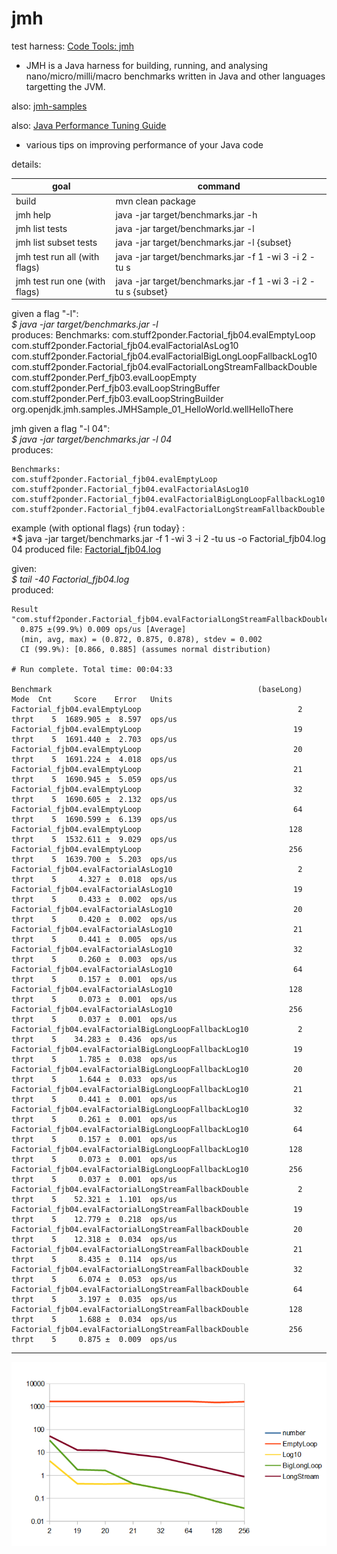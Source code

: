 # jmh
test harness:
[Code Tools: jmh](http://openjdk.java.net/projects/code-tools/jmh/) 

* JMH is a Java harness for building, running, and analysing nano/micro/milli/macro benchmarks written in Java and other languages targetting the JVM.

also:
[jmh-samples](http://hg.openjdk.java.net/code-tools/jmh/file/tip/jmh-samples/src/main/java/org/openjdk/jmh/samples/)

also:
[Java Performance Tuning Guide](http://java-performance.info/jmh/)

* various tips on improving performance of your Java code

details:

| goal                          | command                                                        | 
| ----------------------------- | -------------------------------------------------------------- | 
| build                         | mvn clean package                                              | 
| jmh help                      | java -jar target/benchmarks.jar -h                             | 
| jmh list tests                | java -jar target/benchmarks.jar -l                             | 
| jmh list subset tests         | java -jar target/benchmarks.jar -l {subset}                    | 
| jmh test run all (with flags) | java -jar target/benchmarks.jar -f 1 -wi 3 -i 2 -tu s          | 
| jmh test run one (with flags) | java -jar target/benchmarks.jar -f 1 -wi 3 -i 2 -tu s {subset} | 

given a flag "-l":    
*$ java -jar target/benchmarks.jar -l*  
produces:
    Benchmarks:
    com.stuff2ponder.Factorial_fjb04.evalEmptyLoop
    com.stuff2ponder.Factorial_fjb04.evalFactorialAsLog10
    com.stuff2ponder.Factorial_fjb04.evalFactorialBigLongLoopFallbackLog10
    com.stuff2ponder.Factorial_fjb04.evalFactorialLongStreamFallbackDouble
    com.stuff2ponder.Perf_fjb03.evalLoopEmpty
    com.stuff2ponder.Perf_fjb03.evalLoopStringBuffer
    com.stuff2ponder.Perf_fjb03.evalLoopStringBuilder
    org.openjdk.jmh.samples.JMHSample_01_HelloWorld.wellHelloThere

jmh given a flag "-l 04":  
*$ java -jar target/benchmarks.jar -l 04*  
produces:

    Benchmarks:  
    com.stuff2ponder.Factorial_fjb04.evalEmptyLoop
    com.stuff2ponder.Factorial_fjb04.evalFactorialAsLog10
    com.stuff2ponder.Factorial_fjb04.evalFactorialBigLongLoopFallbackLog10
    com.stuff2ponder.Factorial_fjb04.evalFactorialLongStreamFallbackDouble

example (with optional flags) {run today} :  
*$ java -jar target/benchmarks.jar -f 1 -wi 3 -i 2 -tu us -o Factorial_fjb04.log 04
produced file: [Factorial_fjb04.log](https://github.com/frankboller/watcher/blob/master/myJmh/Factorial_fjb04.log)  

given:  
*$ tail -40 Factorial_fjb04.log*  
produced:

    Result "com.stuff2ponder.Factorial_fjb04.evalFactorialLongStreamFallbackDouble":
      0.875 ±(99.9%) 0.009 ops/us [Average]
      (min, avg, max) = (0.872, 0.875, 0.878), stdev = 0.002
      CI (99.9%): [0.866, 0.885] (assumes normal distribution)

    # Run complete. Total time: 00:04:33

    Benchmark                                              (baseLong)   Mode  Cnt     Score    Error   Units
    Factorial_fjb04.evalEmptyLoop                                   2  thrpt    5  1689.905 ±  8.597  ops/us
    Factorial_fjb04.evalEmptyLoop                                  19  thrpt    5  1691.440 ±  2.703  ops/us
    Factorial_fjb04.evalEmptyLoop                                  20  thrpt    5  1691.224 ±  4.018  ops/us
    Factorial_fjb04.evalEmptyLoop                                  21  thrpt    5  1690.945 ±  5.059  ops/us
    Factorial_fjb04.evalEmptyLoop                                  32  thrpt    5  1690.605 ±  2.132  ops/us
    Factorial_fjb04.evalEmptyLoop                                  64  thrpt    5  1690.599 ±  6.139  ops/us
    Factorial_fjb04.evalEmptyLoop                                 128  thrpt    5  1532.611 ±  9.029  ops/us
    Factorial_fjb04.evalEmptyLoop                                 256  thrpt    5  1639.700 ±  5.203  ops/us
    Factorial_fjb04.evalFactorialAsLog10                            2  thrpt    5     4.327 ±  0.018  ops/us
    Factorial_fjb04.evalFactorialAsLog10                           19  thrpt    5     0.433 ±  0.002  ops/us
    Factorial_fjb04.evalFactorialAsLog10                           20  thrpt    5     0.420 ±  0.002  ops/us
    Factorial_fjb04.evalFactorialAsLog10                           21  thrpt    5     0.441 ±  0.005  ops/us
    Factorial_fjb04.evalFactorialAsLog10                           32  thrpt    5     0.260 ±  0.003  ops/us
    Factorial_fjb04.evalFactorialAsLog10                           64  thrpt    5     0.157 ±  0.001  ops/us
    Factorial_fjb04.evalFactorialAsLog10                          128  thrpt    5     0.073 ±  0.001  ops/us
    Factorial_fjb04.evalFactorialAsLog10                          256  thrpt    5     0.037 ±  0.001  ops/us
    Factorial_fjb04.evalFactorialBigLongLoopFallbackLog10           2  thrpt    5    34.283 ±  0.436  ops/us
    Factorial_fjb04.evalFactorialBigLongLoopFallbackLog10          19  thrpt    5     1.785 ±  0.038  ops/us
    Factorial_fjb04.evalFactorialBigLongLoopFallbackLog10          20  thrpt    5     1.644 ±  0.033  ops/us
    Factorial_fjb04.evalFactorialBigLongLoopFallbackLog10          21  thrpt    5     0.441 ±  0.001  ops/us
    Factorial_fjb04.evalFactorialBigLongLoopFallbackLog10          32  thrpt    5     0.261 ±  0.001  ops/us
    Factorial_fjb04.evalFactorialBigLongLoopFallbackLog10          64  thrpt    5     0.157 ±  0.001  ops/us
    Factorial_fjb04.evalFactorialBigLongLoopFallbackLog10         128  thrpt    5     0.073 ±  0.001  ops/us
    Factorial_fjb04.evalFactorialBigLongLoopFallbackLog10         256  thrpt    5     0.037 ±  0.001  ops/us
    Factorial_fjb04.evalFactorialLongStreamFallbackDouble           2  thrpt    5    52.321 ±  1.101  ops/us
    Factorial_fjb04.evalFactorialLongStreamFallbackDouble          19  thrpt    5    12.779 ±  0.218  ops/us
    Factorial_fjb04.evalFactorialLongStreamFallbackDouble          20  thrpt    5    12.318 ±  0.034  ops/us
    Factorial_fjb04.evalFactorialLongStreamFallbackDouble          21  thrpt    5     8.435 ±  0.114  ops/us
    Factorial_fjb04.evalFactorialLongStreamFallbackDouble          32  thrpt    5     6.074 ±  0.053  ops/us
    Factorial_fjb04.evalFactorialLongStreamFallbackDouble          64  thrpt    5     3.197 ±  0.035  ops/us
    Factorial_fjb04.evalFactorialLongStreamFallbackDouble         128  thrpt    5     1.688 ±  0.034  ops/us
    Factorial_fjb04.evalFactorialLongStreamFallbackDouble         256  thrpt    5     0.875 ±  0.009  ops/us

----
![Factorial_fjb04.png](/myJmh/images/Factorial_fjb04.png "Factorial_fjb04.png")
